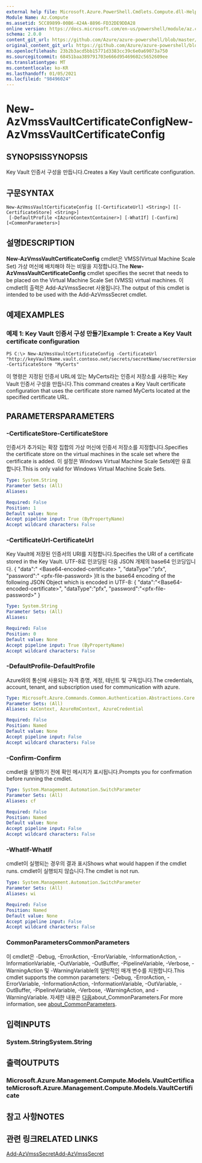 ```yaml
---
external help file: Microsoft.Azure.PowerShell.Cmdlets.Compute.dll-Help.xml
Module Name: Az.Compute
ms.assetid: 5CC89899-00B6-424A-8896-FD32DE9DDA28
online version: https://docs.microsoft.com/en-us/powershell/module/az.compute/new-azvmssvaultcertificateconfig
schema: 2.0.0
content_git_url: https://github.com/Azure/azure-powershell/blob/master/src/Compute/Compute/help/New-AzVmssVaultCertificateConfig.md
original_content_git_url: https://github.com/Azure/azure-powershell/blob/master/src/Compute/Compute/help/New-AzVmssVaultCertificateConfig.md
ms.openlocfilehash: 23b2b3acd5bb15771d3383cc39c6e0a69073a750
ms.sourcegitcommit: 68451baa389791703e666d95469602c5652609ee
ms.translationtype: MT
ms.contentlocale: ko-KR
ms.lasthandoff: 01/05/2021
ms.locfileid: "98496024"
---
```

# <span data-ttu-id="1f068-101">New-AzVmssVaultCertificateConfig</span><span class="sxs-lookup"><span data-stu-id="1f068-101">New-AzVmssVaultCertificateConfig</span></span>

## <span data-ttu-id="1f068-102">SYNOPSIS</span><span class="sxs-lookup"><span data-stu-id="1f068-102">SYNOPSIS</span></span>
<span data-ttu-id="1f068-103">Key Vault 인증서 구성을 만듭니다.</span><span class="sxs-lookup"><span data-stu-id="1f068-103">Creates a Key Vault certificate configuration.</span></span>

## <span data-ttu-id="1f068-104">구문</span><span class="sxs-lookup"><span data-stu-id="1f068-104">SYNTAX</span></span>

```
New-AzVmssVaultCertificateConfig [[-CertificateUrl] <String>] [[-CertificateStore] <String>]
 [-DefaultProfile <IAzureContextContainer>] [-WhatIf] [-Confirm] [<CommonParameters>]
```

## <span data-ttu-id="1f068-105">설명</span><span class="sxs-lookup"><span data-stu-id="1f068-105">DESCRIPTION</span></span>
<span data-ttu-id="1f068-106">**New-AzVmssVaultCertificateConfig** cmdlet은 VMSS(Virtual Machine Scale Set) 가상 머신에 배치해야 하는 비밀을 지정합니다.</span><span class="sxs-lookup"><span data-stu-id="1f068-106">The **New-AzVmssVaultCertificateConfig** cmdlet specifies the secret that needs to be placed on the Virtual Machine Scale Set (VMSS) virtual machines.</span></span>
<span data-ttu-id="1f068-107">이 cmdlet의 출력은 Add-AzVmssSecret 사용됩니다.</span><span class="sxs-lookup"><span data-stu-id="1f068-107">The output of this cmdlet is intended to be used with the Add-AzVmssSecret cmdlet.</span></span>

## <span data-ttu-id="1f068-108">예제</span><span class="sxs-lookup"><span data-stu-id="1f068-108">EXAMPLES</span></span>

### <span data-ttu-id="1f068-109">예제 1: Key Vault 인증서 구성 만들기</span><span class="sxs-lookup"><span data-stu-id="1f068-109">Example 1: Create a Key Vault certificate configuration</span></span>
```
PS C:\> New-AzVmssVaultCertificateConfig -CertificateUrl "http://keyVaultName.vault.contoso.net/secrets/secretName/secretVersion" -CertificateStore "MyCerts"
```

<span data-ttu-id="1f068-110">이 명령은 지정된 인증서 URL에 있는 MyCerts라는 인증서 저장소를 사용하는 Key Vault 인증서 구성을 만듭니다.</span><span class="sxs-lookup"><span data-stu-id="1f068-110">This command creates a Key Vault certificate configuration that uses the certificate store named MyCerts located at the specified certificate URL.</span></span>

## <span data-ttu-id="1f068-111">PARAMETERS</span><span class="sxs-lookup"><span data-stu-id="1f068-111">PARAMETERS</span></span>

### <span data-ttu-id="1f068-112">-CertificateStore</span><span class="sxs-lookup"><span data-stu-id="1f068-112">-CertificateStore</span></span>
<span data-ttu-id="1f068-113">인증서가 추가되는 확장 집합의 가상 머신에 인증서 저장소를 지정합니다.</span><span class="sxs-lookup"><span data-stu-id="1f068-113">Specifies the certificate store on the virtual machines in the scale set where the certificate is added.</span></span>
<span data-ttu-id="1f068-114">이 설정은 Windows Virtual Machine Scale Sets에만 유효합니다.</span><span class="sxs-lookup"><span data-stu-id="1f068-114">This is only valid for Windows Virtual Machine Scale Sets.</span></span>

```yaml
Type: System.String
Parameter Sets: (All)
Aliases:

Required: False
Position: 1
Default value: None
Accept pipeline input: True (ByPropertyName)
Accept wildcard characters: False
```

### <span data-ttu-id="1f068-115">-CertificateUrl</span><span class="sxs-lookup"><span data-stu-id="1f068-115">-CertificateUrl</span></span>
<span data-ttu-id="1f068-116">Key Vault에 저장된 인증서의 URI를 지정합니다.</span><span class="sxs-lookup"><span data-stu-id="1f068-116">Specifies the URI of a certificate stored in the Key Vault.</span></span>
<span data-ttu-id="1f068-117">UTF-8로 인코딩된 다음 JSON 개체의 base64 인코딩입니다. { "data":" \<Base64-encoded-certificate\> ", "dataType":"pfx", "password":" \<pfx-file-password\> }</span><span class="sxs-lookup"><span data-stu-id="1f068-117">It is the base64 encoding of the following JSON Object which is encoded in UTF-8: { "data":"\<Base64-encoded-certificate\>", "dataType":"pfx", "password":"\<pfx-file-password\>" }</span></span>

```yaml
Type: System.String
Parameter Sets: (All)
Aliases:

Required: False
Position: 0
Default value: None
Accept pipeline input: True (ByPropertyName)
Accept wildcard characters: False
```

### <span data-ttu-id="1f068-118">-DefaultProfile</span><span class="sxs-lookup"><span data-stu-id="1f068-118">-DefaultProfile</span></span>
<span data-ttu-id="1f068-119">Azure와의 통신에 사용되는 자격 증명, 계정, 테넌트 및 구독입니다.</span><span class="sxs-lookup"><span data-stu-id="1f068-119">The credentials, account, tenant, and subscription used for communication with azure.</span></span>

```yaml
Type: Microsoft.Azure.Commands.Common.Authentication.Abstractions.Core.IAzureContextContainer
Parameter Sets: (All)
Aliases: AzContext, AzureRmContext, AzureCredential

Required: False
Position: Named
Default value: None
Accept pipeline input: False
Accept wildcard characters: False
```

### <span data-ttu-id="1f068-120">-Confirm</span><span class="sxs-lookup"><span data-stu-id="1f068-120">-Confirm</span></span>
<span data-ttu-id="1f068-121">cmdlet을 실행하기 전에 확인 메시지가 표시됩니다.</span><span class="sxs-lookup"><span data-stu-id="1f068-121">Prompts you for confirmation before running the cmdlet.</span></span>

```yaml
Type: System.Management.Automation.SwitchParameter
Parameter Sets: (All)
Aliases: cf

Required: False
Position: Named
Default value: None
Accept pipeline input: False
Accept wildcard characters: False
```

### <span data-ttu-id="1f068-122">-WhatIf</span><span class="sxs-lookup"><span data-stu-id="1f068-122">-WhatIf</span></span>
<span data-ttu-id="1f068-123">cmdlet이 실행되는 경우의 결과 표시</span><span class="sxs-lookup"><span data-stu-id="1f068-123">Shows what would happen if the cmdlet runs.</span></span> <span data-ttu-id="1f068-124">cmdlet이 실행되지 않습니다.</span><span class="sxs-lookup"><span data-stu-id="1f068-124">The cmdlet is not run.</span></span>

```yaml
Type: System.Management.Automation.SwitchParameter
Parameter Sets: (All)
Aliases: wi

Required: False
Position: Named
Default value: None
Accept pipeline input: False
Accept wildcard characters: False
```

### <span data-ttu-id="1f068-125">CommonParameters</span><span class="sxs-lookup"><span data-stu-id="1f068-125">CommonParameters</span></span>
<span data-ttu-id="1f068-126">이 cmdlet은 -Debug, -ErrorAction, -ErrorVariable, -InformationAction, -InformationVariable, -OutVariable, -OutBuffer, -PipelineVariable, -Verbose, -WarningAction 및 -WarningVariable의 일반적인 매개 변수를 지원합니다.</span><span class="sxs-lookup"><span data-stu-id="1f068-126">This cmdlet supports the common parameters: -Debug, -ErrorAction, -ErrorVariable, -InformationAction, -InformationVariable, -OutVariable, -OutBuffer, -PipelineVariable, -Verbose, -WarningAction, and -WarningVariable.</span></span> <span data-ttu-id="1f068-127">자세한 내용은 [다음](http://go.microsoft.com/fwlink/?LinkID=113216)about_CommonParameters.</span><span class="sxs-lookup"><span data-stu-id="1f068-127">For more information, see [about_CommonParameters](http://go.microsoft.com/fwlink/?LinkID=113216).</span></span>

## <span data-ttu-id="1f068-128">입력</span><span class="sxs-lookup"><span data-stu-id="1f068-128">INPUTS</span></span>

### <span data-ttu-id="1f068-129">System.String</span><span class="sxs-lookup"><span data-stu-id="1f068-129">System.String</span></span>

## <span data-ttu-id="1f068-130">출력</span><span class="sxs-lookup"><span data-stu-id="1f068-130">OUTPUTS</span></span>

### <span data-ttu-id="1f068-131">Microsoft.Azure.Management.Compute.Models.VaultCertificate</span><span class="sxs-lookup"><span data-stu-id="1f068-131">Microsoft.Azure.Management.Compute.Models.VaultCertificate</span></span>

## <span data-ttu-id="1f068-132">참고 사항</span><span class="sxs-lookup"><span data-stu-id="1f068-132">NOTES</span></span>

## <span data-ttu-id="1f068-133">관련 링크</span><span class="sxs-lookup"><span data-stu-id="1f068-133">RELATED LINKS</span></span>

[<span data-ttu-id="1f068-134">Add-AzVmssSecret</span><span class="sxs-lookup"><span data-stu-id="1f068-134">Add-AzVmssSecret</span></span>](./Add-AzVmssSecret.md)

